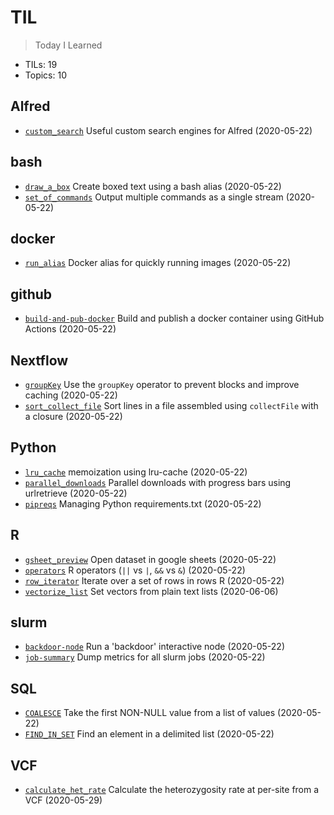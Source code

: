 # TIL
> Today I Learned

* TILs: 19
* Topics: 10

## Alfred

* [`custom_search`](Alfred/custom_search.md) Useful custom search engines for Alfred (2020-05-22)

## bash

* [`draw_a_box`](bash/draw_a_box.md) Create boxed text using a bash alias (2020-05-22)
* [`set_of_commands`](bash/set_of_commands.md) Output multiple commands as a single stream (2020-05-22)

## docker

* [`run_alias`](docker/run_alias.md) Docker alias for quickly running images (2020-05-22)

## github

* [`build-and-pub-docker`](github/build-and-pub-docker.md) Build and publish a docker container using GitHub Actions (2020-05-22)

## Nextflow

* [`groupKey`](Nextflow/groupKey.md) Use the `groupKey` operator to prevent blocks and improve caching (2020-05-22)
* [`sort_collect_file`](Nextflow/sort_collect_file.md) Sort lines in a file assembled using `collectFile` with a closure (2020-05-22)

## Python

* [`lru_cache`](Python/lru_cache.md) memoization using lru-cache (2020-05-22)
* [`parallel_downloads`](Python/parallel_downloads.md) Parallel downloads with progress bars using urlretrieve (2020-05-22)
* [`pipreqs`](Python/pipreqs.md) Managing Python requirements.txt (2020-05-22)

## R

* [`gsheet_preview`](R/gsheet_preview.md) Open dataset in google sheets (2020-05-22)
* [`operators`](R/operators.md) R operators (`||` vs `|`, `&&` vs `&`) (2020-05-22)
* [`row_iterator`](R/row_iterator.md) Iterate over a set of rows in rows R (2020-05-22)
* [`vectorize_list`](R/vectorize_list.md) Set vectors from plain text lists (2020-06-06)

## slurm

* [`backdoor-node`](slurm/backdoor-node.md) Run a 'backdoor' interactive node (2020-05-22)
* [`job-summary`](slurm/job-summary.md) Dump metrics for all slurm jobs (2020-05-22)

## SQL

* [`COALESCE`](SQL/COALESCE.md) Take the first NON-NULL value from a list of values (2020-05-22)
* [`FIND_IN_SET`](SQL/FIND_IN_SET.md) Find an element in a delimited list (2020-05-22)

## VCF

* [`calculate_het_rate`](VCF/calculate_het_rate.md) Calculate the heterozygosity rate at per-site from a VCF (2020-05-29)

